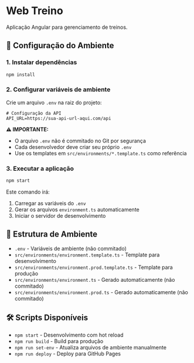 # Web Treino

Aplicação Angular para gerenciamento de treinos.

## 🚀 Configuração do Ambiente

### 1. Instalar dependências
```bash
npm install
```

### 2. Configurar variáveis de ambiente
Crie um arquivo `.env` na raiz do projeto:

```env
# Configuração da API
API_URL=https://sua-api-url-aqui.com/api
```

**⚠️ IMPORTANTE:** 
- O arquivo `.env` não é commitado no Git por segurança
- Cada desenvolvedor deve criar seu próprio `.env`
- Use os templates em `src/environments/*.template.ts` como referência

### 3. Executar a aplicação
```bash
npm start
```

Este comando irá:
1. Carregar as variáveis do `.env`
2. Gerar os arquivos `environment.ts` automaticamente
3. Iniciar o servidor de desenvolvimento

## 📁 Estrutura de Ambiente

- `.env` - Variáveis de ambiente (não commitado)
- `src/environments/environment.template.ts` - Template para desenvolvimento
- `src/environments/environment.prod.template.ts` - Template para produção
- `src/environments/environment.ts` - Gerado automaticamente (não commitado)
- `src/environments/environment.prod.ts` - Gerado automaticamente (não commitado)

## 🛠 Scripts Disponíveis

- `npm start` - Desenvolvimento com hot reload
- `npm run build` - Build para produção
- `npm run set-env` - Atualiza arquivos de ambiente manualmente
- `npm run deploy` - Deploy para GitHub Pages
